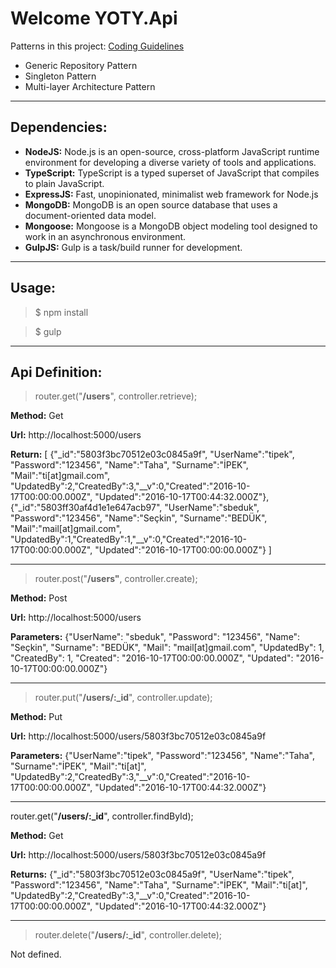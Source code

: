 # Welcome **YOTY.Api** 

Patterns in this project:  [Coding Guidelines](https://github.com/Microsoft/TypeScript/wiki/Coding-guidelines)
 -  Generic Repository Pattern
 -  Singleton Pattern 
 -  Multi-layer Architecture Pattern


----------
## **Dependencies:** 
 - **NodeJS:** Node.js is an open-source, cross-platform JavaScript runtime environment for developing a diverse variety of tools and applications. 
 - **TypeScript:** TypeScript is a typed superset of JavaScript that compiles to plain JavaScript.
 - **ExpressJS:** Fast, unopinionated, minimalist web framework for Node.js 
 - **MongoDB:** MongoDB is an open source database that uses a document-oriented data model.
 - **Mongoose:** Mongoose is a MongoDB object modeling tool designed to work in an asynchronous environment.
 - **GulpJS:** Gulp is a task/build runner for development.

----------
## **Usage:** 

 > $ npm install 

 > $ gulp 

----------
## **Api Definition:** 

> router.get("**/users**", controller.retrieve);

**Method:** Get

**Url:** http://localhost:5000/users

**Return:**  [ 		{"_id":"5803f3bc70512e03c0845a9f", "UserName":"tipek", "Password":"123456", "Name":"Taha", "Surname":"İPEK", "Mail":"ti[at]gmail.com", "UpdatedBy":2,"CreatedBy":3,"__v":0,"Created":"2016-10-17T00:00:00.000Z", "Updated":"2016-10-17T00:44:32.000Z"},
		{"_id":"5803ff30af4d1e1e647acb97", "UserName":"sbeduk", "Password":"123456", "Name":"Seçkin", "Surname":"BEDÜK", "Mail":"mail[at]gmail.com", "UpdatedBy":1,"CreatedBy":1,"__v":0,"Created":"2016-10-17T00:00:00.000Z", "Updated":"2016-10-17T00:00:00.000Z"} 	]

----------

> router.post("**/users"**, controller.create);

**Method:** Post

**Url:** http://localhost:5000/users

**Parameters:** {"UserName": "sbeduk",  "Password": "123456",  "Name": "Seçkin",  "Surname": "BEDÜK",  "Mail": "mail[at]gmail.com",  "UpdatedBy": 1,  "CreatedBy": 1,  "Created": "2016-10-17T00:00:00.000Z",  "Updated": "2016-10-17T00:00:00.000Z"}


----------

> router.put("**/users/:_id**", controller.update);

**Method:** Put

**Url:** http://localhost:5000/users/5803f3bc70512e03c0845a9f

**Parameters:** {"UserName":"tipek", "Password":"123456", "Name":"Taha", "Surname":"İPEK", "Mail":"ti[at]", "UpdatedBy":2,"CreatedBy":3,"__v":0,"Created":"2016-10-17T00:00:00.000Z", "Updated":"2016-10-17T00:44:32.000Z"}


----------


router.get("**/users/:_id**", controller.findById);

**Method:** Get

**Url:** http://localhost:5000/users/5803f3bc70512e03c0845a9f

**Returns:** {"_id":"5803f3bc70512e03c0845a9f", "UserName":"tipek", "Password":"123456", "Name":"Taha", "Surname":"İPEK", "Mail":"ti[at]", "UpdatedBy":2,"CreatedBy":3,"__v":0,"Created":"2016-10-17T00:00:00.000Z", "Updated":"2016-10-17T00:44:32.000Z"}


----------


> router.delete("**/users/:_id**", controller.delete);

Not defined.
